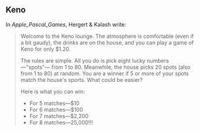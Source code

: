 ## Keno
In _Apple_Pascal_Games_, Hergert &  Kalash write:
> Welcome to the Keno lounge.  The atmosphere is comfortable (even if a bit gaudy),
> the drinks are on the house, and you can play a game of Keno for only $1.20.
>
> The rules are simple.  All you do is pick eight lucky numbers—"spots"— from 1 to 80.
> Meanwhile, the house picks 20 spots (also from 1 to 80) at random.
> You are a winner if 5 or more of your spots match the house's sports.  What could be easier?
>
> Here is what you can win:
> - For 5 matches—$10
> - For 6 matches—$100
> - For 7 matches—$2,200
> - For 8 matches—25,000!!!
